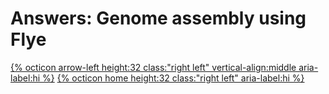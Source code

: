 # Answers: Genome assembly using Flye 

[{% octicon arrow-left height:32 class:"right left" vertical-align:middle aria-label:hi %}](ASS_F.md) [{% octicon home height:32 class:"right left" aria-label:hi %}](index.md)
